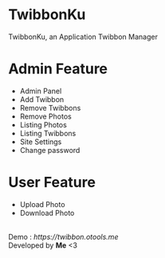 # TwibbonKu
TwibbonKu, an Application Twibbon Manager
# Admin Feature
<ul>
  <li> Admin Panel </li>
  <li> Add Twibbon </li>
  <li> Remove Twibbons </li>
  <li> Remove Photos </li>
  <li> Listing Photos </li>
  <li> Listing Twibbons </li>
  <li> Site Settings </li>
  <li> Change password </li>
</ul>

# User Feature
<ul>
  <li> Upload Photo </li>
  <li> Download Photo </li>
</ul>
<br>
Demo : <i>https://twibbon.otools.me</i> <br>
Developed by <b>Me</b> <3 
